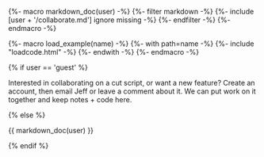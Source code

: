 {%- macro markdown_doc(user) -%}
  {%- filter markdown -%}
    {%- include [user + '/collaborate.md'] ignore missing -%}
  {%- endfilter -%}
{%- endmacro -%}

{%- macro load_example(name) -%}
  {%- with path=name -%}
    {%- include "loadcode.html" -%}
  {%- endwith -%}
{%- endmacro -%}

{% if user == 'guest' %}

Interested in collaborating on a cut script, or want a new feature?
Create an account, then email Jeff or leave a comment about it.
We can put work on it together and keep notes + code here.

{% else %}

<!-- TODO put the above blurb here unless the user collaborate.md exists already -->

{{ markdown_doc(user) }}

{% endif %}
